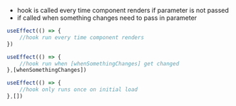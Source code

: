 
- hook is called every time component renders if parameter is not passed
- if called when something changes need to pass in parameter

````jsx
useEffect(() => {
	//hook run every time component renders
})
````

````jsx
useEffect(() => {
	//hook run when [whenSomethingChanges] get changed
},[whenSomethingChanges])
````

````jsx
useEffect(() => {
	//hook only runs once on initial load
},[])
````